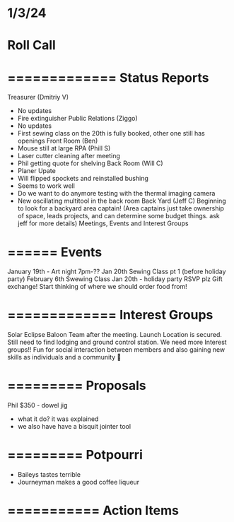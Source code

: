 1/3/24
=========
Roll Call
=========



=============
Status Reports
=============

Treasurer (Dmitriy V)
- No updates
- Fire extinguisher
Public Relations (Ziggo)
- No updates
- First sewing class on the 20th is fully booked, other one still has openings
Front Room (Ben)
- Mouse still at large
RPA (Phill S)
- Laser cutter cleaning after meeting
- Phil getting quote for shelving
Back Room (Will C)
- Planer Upate
-   Will flipped spockets and reinstalled bushing
-   Seems to work well
-   Do we want to do anymore testing with the thermal imaging camera
- New oscillating multitool in the back room
Back Yard (Jeff C)
Beginning to look for a backyard area captain! (Area captains just take ownership of space, leads projects, and can determine some budget things. ask jeff for more details)
Meetings, Events and Interest Groups

======
Events
======

January 19th - Art night
7pm-??
Jan 20th Sewing Class pt 1 (before holiday party)
February 6th Swewing Class
Jan 20th - holiday party
RSVP plz
Gift exchange!
Start thinking of where we should order food from!

=============
Interest Groups
=============
Solar Eclipse Baloon Team
after the meeting.
Launch Location is secured.
Still need to find lodging and ground control station.
We need more Interest groups!! Fun for social interaction between members and also gaining new skills as individuals and a community 🙂


=========
Proposals
=========

Phil $350 - dowel jig
- what it do? it was explained
- we also have have a bisquit jointer tool

=========
Potpourri
=========
- Baileys tastes terrible
- Journeyman makes a good coffee liqueur

===========
Action Items
===========
